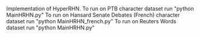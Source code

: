 Implementation of HyperRHN. 
To run on PTB character dataset run "python MainHRHN.py"
To run on Hansard Senate Debates (French) character dataset run "python MainHRHN_french.py"
To run on Reuters Words dataset run "python MainHRHN.py"
